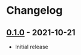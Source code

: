 # Changelog

## [0.1.0] - 2021-10-21

- Initial release

<!-- http://keepachangelog.com/ -->

<!-- [0.1.1]: https://github.com/testmelody/zce-pages/compare/v0.1.0...v0.1.1 -->
[0.1.0]: https://github.com/testmelody/zce-pages/releases/tag/v0.1.0

